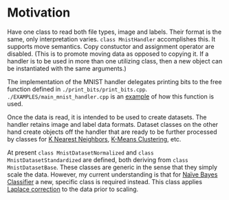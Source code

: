 # Motivation
Have one class to read both file types, image and labels. Their format is the same, only interpretation varies.
`class MnistHandler` accomplishes this. It supports move semantics. Copy constuctor and assignment operator are disabled. (This is to promote moving data as opposed to copying it. If a handler is to be used in more than one utilizing class, then a new object can be instantiated with the same arguments.)

The implementation of the MNIST handler delegates printing bits to the free function defined in `./print_bits/print_bits.cpp`. `./EXAMPLES/main_mnist_handler.cpp` is an [example](../EXAMPLES/README_EXAMPLES.md#example_mnist_handler) of how this function is used.

Once the data is read, it is intended to be used to create datasets. The handler retains image and label data formats. Dataset classes on the other hand create objects off the handler that are ready to be further processed by classes for [K Nearest Neighbors](../k_nearest_neighbors/README_KNN.md), [K-Means Clustering](../k_means_clustering/README_KMC.md), etc.

At present `class MnistDatasetNormalized` and `class MnistDatasetStandardized` are defined, both deriving from `class MnistDatasetBase`. These classes are generic in the sense that they simply scale the data.
However, my current understanding is that for [Naïve Bayes Classifier](../naive_bayes_classifier/README_NBC.md) a new, specific class is required instead.
This class applies [Laplace correction](../README.md#nbc-and-nn) to the data prior to scaling.
